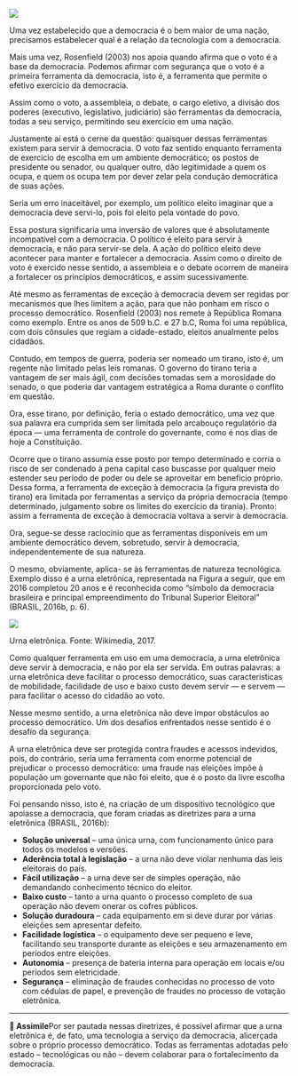 [![](https://ampli-images.s3.amazonaws.com/production/74e2a9f8-b17a-4409-bf06-3c68220c1a1b/original)](https://ampli-images.s3.amazonaws.com/production/74e2a9f8-b17a-4409-bf06-3c68220c1a1b/original)

Uma vez estabelecido que a democracia é o bem maior de uma nação, precisamos estabelecer qual é a relação da tecnologia com a democracia.

Mais uma vez, Rosenfield (2003) nos apoia quando afirma que o voto é a base da democracia. Podemos afirmar com segurança que o voto é a primeira ferramenta da democracia, isto é, a ferramenta que permite o efetivo exercício da democracia.

Assim como o voto, a assembleia, o debate, o cargo eletivo, a divisão dos poderes (executivo, legislativo, judiciário) são ferramentas da democracia, todas a seu serviço, permitindo seu exercício em uma nação.

Justamente aí está o cerne da questão: quaisquer dessas ferramentas existem para servir à democracia. O voto faz sentido enquanto ferramenta de exercício de escolha em um ambiente democrático; os postos de presidente ou senador, ou qualquer outro, dão legitimidade a quem os ocupa, e quem os ocupa tem por dever zelar pela condução democrática de suas ações.

Seria um erro inaceitável, por exemplo, um político eleito imaginar que a democracia deve servi-lo, pois foi eleito pela vontade do povo.

Essa postura significaria uma inversão de valores que é absolutamente incompatível com a democracia. O político é eleito para servir à democracia, e não para servir-se dela. A ação do político eleito deve acontecer para manter e fortalecer a democracia. Assim como o direito de voto é exercido nesse sentido, a assembleia e o debate ocorrem de maneira a fortalecer os princípios democráticos, e assim sucessivamente.

Até mesmo as ferramentas de exceção à democracia devem ser regidas por mecanismos que lhes limitem a ação, para que não ponham em risco o processo democrático. Rosenfield (2003) nos remete à República Romana como exemplo. Entre os anos de 509 b.C. e 27 b.C, Roma foi uma república, com dois cônsules que regiam a cidade-estado, eleitos anualmente pelos cidadãos.

Contudo, em tempos de guerra, poderia ser nomeado um tirano, isto é, um regente não limitado pelas leis romanas. O governo do tirano teria a vantagem de ser mais ágil, com decisões tomadas sem a morosidade do senado, o que poderia dar vantagem estratégica a Roma durante o conflito em questão.

Ora, esse tirano, por definição, feria o estado democrático, uma vez que sua palavra era cumprida sem ser limitada pelo arcabouço regulatório da época — uma ferramenta de controle do governante, como é nos dias de hoje a Constituição.

Ocorre que o tirano assumia esse posto por tempo determinado e corria o risco de ser condenado à pena capital caso buscasse por qualquer meio estender seu período de poder ou dele se aproveitar em benefício próprio. Dessa forma, a ferramenta de exceção à democracia (a figura prevista do tirano) era limitada por ferramentas a serviço da própria democracia (tempo determinado, julgamento sobre os limites do exercício da tirania). Pronto: assim a ferramenta de exceção à democracia voltava a servir à democracia.

Ora, segue-se desse raciocínio que as ferramentas disponíveis em um ambiente democrático devem, sobretudo, servir à democracia, independentemente de sua natureza.

O mesmo, obviamente, aplica- se às ferramentas de natureza tecnológica. Exemplo disso é a urna eletrônica, representada na Figura a seguir, que em 2016 completou 20 anos e é reconhecida como “símbolo da democracia brasileira e principal empreendimento do Tribunal Superior Eleitoral” (BRASIL, 2016b, p. 6).

[![](https://ampli-images.s3.amazonaws.com/production/8f2bac23-cd01-4196-848b-edaed754d9b5/original)](https://ampli-images.s3.amazonaws.com/production/8f2bac23-cd01-4196-848b-edaed754d9b5/original)

Urna eletrônica. Fonte: Wikimedia, 2017.

Como qualquer ferramenta em uso em uma democracia, a urna eletrônica deve servir à democracia, e não por ela ser servida. Em outras palavras: a urna eletrônica deve facilitar o processo democrático, suas características de mobilidade, facilidade de uso e baixo custo devem servir — e servem — para facilitar o acesso do cidadão ao voto.

Nesse mesmo sentido, a urna eletrônica não deve impor obstáculos ao processo democrático. Um dos desafios enfrentados nesse sentido é o desafio da segurança.

A urna eletrônica deve ser protegida contra fraudes e acessos indevidos, pois, do contrário, seria uma ferramenta com enorme potencial de prejudicar o processo democrático: uma fraude nas eleições impõe à população um governante que não foi eleito, que é o posto da livre escolha proporcionada pelo voto.

Foi pensando nisso, isto é, na criação de um dispositivo tecnológico que apoiasse a democracia, que foram criadas as diretrizes para a urna eletrônica (BRASIL, 2016b):

- **Solução universal** – uma única urna, com funcionamento único para todos os modelos e versões.
- **Aderência total à legislação** – a urna não deve violar nenhuma das leis eleitorais do país.
- **Fácil utilização** – a urna deve ser de simples operação, não demandando conhecimento técnico do eleitor.
- **Baixo custo** – tanto a urna quanto o processo completo de sua operação não devem onerar os cofres públicos.
- **Solução duradoura** – cada equipamento em si deve durar por várias eleições sem apresentar defeito.
- **Facilidade logística** – o equipamento deve ser pequeno e leve, facilitando seu transporte durante as eleições e seu armazenamento em períodos entre eleições.
- **Autonomia** – presença de bateria interna para operação em locais e/ou períodos sem eletricidade.
- **Segurança** – eliminação de fraudes conhecidas no processo de voto com cédulas de papel, e prevenção de fraudes no processo de votação eletrônica.

_______

**🔁 Assimile**Por ser pautada nessas diretrizes, é possível afirmar que a urna eletrônica é, de fato, uma tecnologia a serviço da democracia, alicerçada sobre o próprio processo democrático. Todas as ferramentas adotadas pelo estado – tecnológicas ou não – devem colaborar para o fortalecimento da democracia.